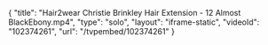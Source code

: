{
    "title": "Hair2wear Christie Brinkley Hair Extension - 12 Almost BlackEbony.mp4",
    "type": "solo",
    "layout": "iframe-static",
    "videoId": "102374261",
    "url": "\/tvpembed\/102374261"
}